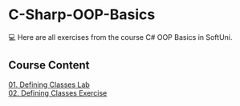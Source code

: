 # C-Sharp-OOP-Basics
💻 Here are all exercises from the course C# OOP Basics in SoftUni.

## Course Content
[01. Defining Classes Lab](https://github.com/Svetloslav15/C-Sharp-OOP-Basics/tree/master/01.%20Defining%20Classes%20Lab)</br>
[02. Defining Classes Exercise](https://github.com/Svetloslav15/C-Sharp-OOP-Basics/tree/master/02.%20Defining%20Classes%20Exercise)</br>
